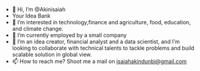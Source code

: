 - 👋 Hi, I’m @Akinisaiah
-    Your Idea Bank
- 👀 I’m interested in technology,finance and agriculture, food, education, and climate change.
- 🌱 I’m currently employed by a small company
- 💞️ I’m an idea creator, financial analyst and a data scientist, and I'm looking to collaborate with technical talents to tackle problems and build scalable solution in global view.
- 📫 How to reach me? Shoot me a mail on isaiahakindunbi@gmail.com

<!---
Akinisaiah/Akinisaiah is a ✨ special ✨ repository because its `README.md` (this file) appears on your GitHub profile.
You can click the Preview link to take a look at your changes.
--->
